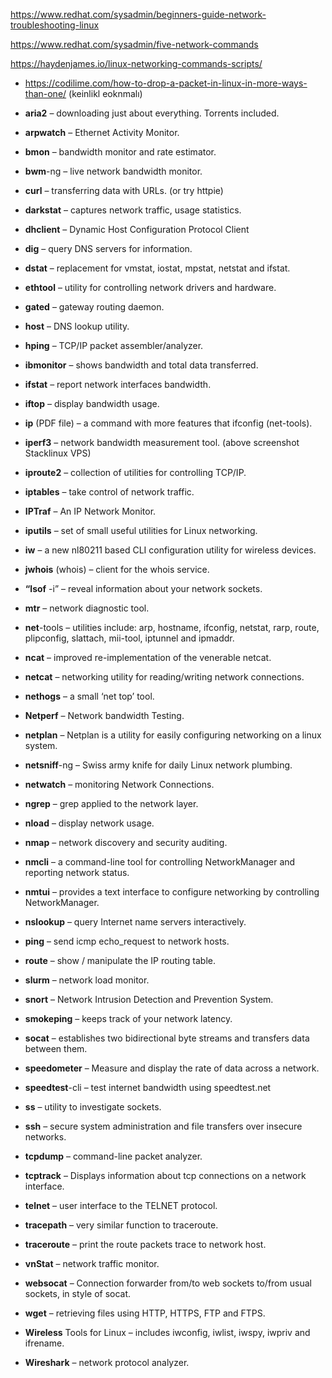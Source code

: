 https://www.redhat.com/sysadmin/beginners-guide-network-troubleshooting-linux

https://www.redhat.com/sysadmin/five-network-commands


https://haydenjames.io/linux-networking-commands-scripts/

- https://codilime.com/how-to-drop-a-packet-in-linux-in-more-ways-than-one/ (keinlikl eoknmalı)




- **aria2** – downloading just about everything. Torrents included.
- **arpwatch** – Ethernet Activity Monitor.
- **bmon** – bandwidth monitor and rate estimator.
- **bwm**-ng – live network bandwidth monitor.
- **curl** – transferring data with URLs. (or try httpie)
- **darkstat** – captures network traffic, usage statistics.
- **dhclient** – Dynamic Host Configuration Protocol Client
- **dig** – query DNS servers for information.
- **dstat** – replacement for vmstat, iostat, mpstat, netstat and ifstat.
- **ethtool** – utility for controlling network drivers and hardware.
- **gated** – gateway routing daemon.
- **host** – DNS lookup utility.
- **hping** – TCP/IP packet assembler/analyzer.
- **ibmonitor** – shows bandwidth and total data transferred.
- **ifstat** –  report network interfaces bandwidth.
- **iftop** – display bandwidth usage.
- **ip** (PDF file) – a command with more features that ifconfig (net-tools).
- **iperf3** – network bandwidth measurement tool. (above screenshot Stacklinux VPS)
- **iproute2** – collection of utilities for controlling TCP/IP.
- **iptables** – take control of network traffic.
- **IPTraf** – An IP Network Monitor.
- **iputils** – set of small useful utilities for Linux networking.
- **iw** – a new nl80211 based CLI configuration utility for wireless devices.
- **jwhois** (whois) – client for the whois service.
- **“lsof** -i” – reveal information about your network sockets.
- **mtr** – network diagnostic tool.
- **net**-tools – utilities include: arp, hostname, ifconfig, netstat, rarp, route, plipconfig, slattach, mii-tool, iptunnel and ipmaddr.
- **ncat** – improved re-implementation of the venerable netcat.
- **netcat** – networking utility for reading/writing network connections.
- **nethogs** – a small ‘net top’ tool.
- **Netperf** – Network bandwidth Testing.
- **netplan** – Netplan is a utility for easily configuring networking on a linux system.
- **netsniff**-ng – Swiss army knife for daily Linux network plumbing.
- **netwatch** – monitoring Network Connections.
- **ngrep** – grep applied to the network layer.
- **nload** – display network usage.
- **nmap** – network discovery and security auditing.
- **nmcli** – a command-line tool for controlling NetworkManager and reporting network status.
- **nmtui** – provides a text interface to configure networking by controlling NetworkManager.
- **nslookup** – query Internet name servers interactively.
- **ping** – send icmp echo_request to network hosts.
- **route** – show / manipulate the IP routing table.
- **slurm** – network load monitor.
- **snort** – Network Intrusion Detection and Prevention System.
- **smokeping** –  keeps track of your network latency.
- **socat** – establishes two bidirectional byte streams and transfers data between them.
- **speedometer** – Measure and display the rate of data across a network.
- **speedtest**-cli – test internet bandwidth using speedtest.net
- **ss** – utility to investigate sockets.
- **ssh** –  secure system administration and file transfers over insecure networks.
- **tcpdump** – command-line packet analyzer.
- **tcptrack** – Displays information about tcp connections on a network interface.
- **telnet** – user interface to the TELNET protocol.
- **tracepath** – very similar function to traceroute.
- **traceroute** – print the route packets trace to network host.
- **vnStat** – network traffic monitor.
- **websocat** – Connection forwarder from/to web sockets to/from usual sockets, in style of socat.
- **wget** –  retrieving files using HTTP, HTTPS, FTP and FTPS.
- **Wireless** Tools for Linux – includes iwconfig, iwlist, iwspy, iwpriv and ifrename.
- **Wireshark** – network protocol analyzer.